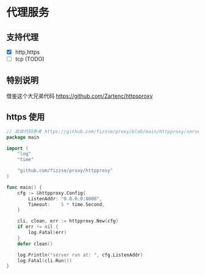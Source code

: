 # 代理服务

## 支持代理
- [x] http,https
- [ ] tcp (TODO)

## 特别说明
借鉴这个大兄弟代码 https://github.com/Zartenc/httpsproxy

## https 使用

```go
// 具体代码参考 https://github.com/fizzse/proxy/blob/main/httpproxy/server_test.go
package main

import (
	"log"
	"time"

	"github.com/fizzse/proxy/httpproxy"
)

func main() {
	cfg := &httpproxy.Config{
		ListenAddr: "0.0.0.0:8000",
		Timeout:    5 * time.Second,
	}

	cli, clean, err := httpproxy.New(cfg)
	if err != nil {
		log.Fatal(err)
	}
	defer clean()

	log.Println("server run at: ", cfg.ListenAddr)
	log.Fatal(cli.Run())
}
```